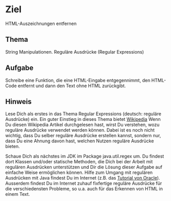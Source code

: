 # Ziel
HTML-Auszeichnungen entfernen
## Thema
String Manipulationen. Reguläre Ausdrücke (Regular Expressions)
## Aufgabe
Schreibe eine Funktion, die eine HTML-Eingabe entgegennimmt, den HTML-Code entfernt und dann den Text ohne HTML zurückgibt. 
## Hinweis
Lese Dich als erstes in das Thema Regular Expressions (deutsch: reguläre Ausdrücke) ein. Ein guter Einstieg in dieses Thema bietet [Wikipedia](http://de.wikipedia.org/wiki/Regul%C3%A4rer_Ausdruck) Wenn Du diesen Wikipedia Artikel durchgelesen hast, wirst Du verstehen, wozu reguläre Ausdrücke verwendet werden können. Dabei ist es noch nicht wichtig, dass Du selber reguläre Ausdrücke erstellen kannst, sondern nur, dass Du eine Ahnung davon hast, welchen Nutzen reguläre Ausdrücke bieten.   

Schaue Dich als nächstes im JDK im Package java.util.regex um. Du findest dort Klassen und/oder statische Methoden, die Dich bei der Arbeit mit regulären Ausdrücken unterstützen und Dir die Lösung dieser Aufgabe auf einfache Weise ermöglichen können. Hilfe zum Umgang mit regulären Ausdrücken mit Java findest Du im Internet (z.B. das [Tutorial von Oracle](https://docs.oracle.com/javase/tutorial/essential/regex/)). Ausserdem findest Du im Internet zuhauf fixfertige reguläre Ausdrücke für die verschiedensten Probleme, so u.a. auch für das Erkennen von HTML in einem Text. 
